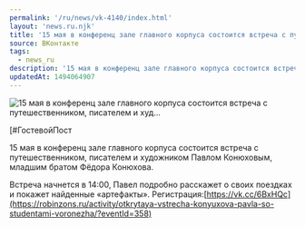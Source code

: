 ```yaml
---
permalink: '/ru/news/vk-4140/index.html'
layout: 'news.ru.njk'
title: '15 мая в конференц зале главного корпуса состоится встреча с путешественником, писателем и худ'
source: ВКонтакте
tags:
  - news_ru
description: '15 мая в конференц зале главного корпуса состоится встреча с путешественником, писателем и худ…'
updatedAt: 1494064907
---
```

![15 мая в конференц зале главного корпуса состоится встреча с путешественником, писателем и худ…](https://sun9-2.userapi.com/c836120/v836120484/38b82/KbzukHGybEM.jpg)

[#ГостевойПост

15 мая в конференц зале главного корпуса состоится встреча с путешественником, писателем и художником Павлом Конюховым, младшим братом Фёдора Конюхова.

Встреча начнется в 14:00, Павел подробно расскажет о своих поездках и покажет найденные «артефакты». Регистрация:[https://vk.cc/6BxHQc](https://robinzons.ru/activity/otkrytaya-vstrecha-konyuxova-pavla-so-studentami-voronezha/?eventId=358)
